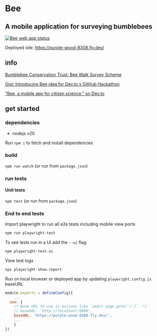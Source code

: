 # Bee
## A mobile application for surveying bumblebees


[![Bee web app status](https://img.shields.io/website?down_color=lightgrey&down_message=offline&label=bee&style=for-the-badge&up_color=pink&up_message=online&url=https%3A%2F%2Fpurple-wood-8308.fly.dev%2F)](https://purple-wood-8308.fly.dev/)

Deployed site: https://purple-wood-8308.fly.dev/


## info

[Bumblebee Conservation Trust: Bee Walk Survey Scheme](https://beewalk.org.uk/)

[Gist: Introducing Bee idea for Dev.to x GitHub Hackathon](https://gist.github.com/ruthmoog/3189d06a9a37defef5896562bc2f8180)

["Bee, a mobile app for citizen science." on Dev.to](https://dev.to/ruthmoog/bee-2op1)

## get started

### dependencies

- nodejs v20

Run `npm i` to fetch and install dependencies

### build

`npm run watch`
(or run from `package.json`)

### run tests

#### Unit tests
`npm test`
(or run from `package.json`)

### End to end tests

Import playwright to run all e2e tests including mobile view ports
```bash
npm run playwright-test
```

To see tests run in a UI add the `--ui` flag
```bash
npm playwright-test-ui
```

View test logs
```bash
npx playwright show-report
```

Run on local browser or deployed app by updating `playwright.config.js` baseURL
```javascript
module.exports = defineConfig({
    ...
  use: {
    /* Base URL to use in actions like `await page.goto('/')`. */
    // baseURL: 'http://localhost:8080', 
    baseURL: 'https://purple-wood-8308.fly.dev/', 
    ...
    }
})
```
